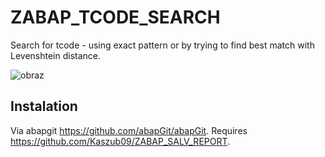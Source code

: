 # ZABAP_TCODE_SEARCH
Search for tcode - using exact pattern or by trying to find best match with Levenshtein distance.

![obraz](https://github.com/Kaszub09/ZABAP_TCODE_SEARCH/assets/34368953/3b0d84b6-99b7-493b-b55e-1d2297d65e49)


## Instalation 
Via abapgit https://github.com/abapGit/abapGit. Requires https://github.com/Kaszub09/ZABAP_SALV_REPORT.
